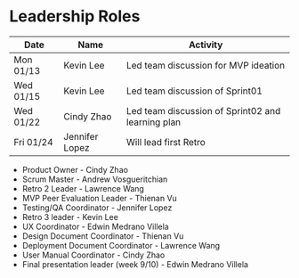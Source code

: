 # Leadership Roles

| Date      | Name              | Activity                                              |
|-----------|-------------------|-------------------------------------------------------|
| Mon 01/13 | Kevin Lee         | Led team discussion for MVP ideation                  | 
| Wed 01/15 | Kevin Lee         | Led team discussion of Sprint01                       | 
| Wed 01/22 | Cindy Zhao        | Led team discussion of Sprint02 and learning plan     | 
| Fri 01/24 | Jennifer Lopez    | Will lead first Retro                                 | 


- Product Owner - Cindy Zhao
- Scrum Master - Andrew Vosgueritchian
- Retro 2 Leader - Lawrence Wang
- MVP Peer Evaluation Leader - Thienan Vu
- Testing/QA Coordinator - Jennifer Lopez 
- Retro 3 leader - Kevin Lee 
- UX Coordinator - Edwin Medrano Villela 
- Design Document Coordinator - Thienan Vu
- Deployment Document Coordinator - Lawrence Wang
- User Manual Coordinator - Cindy Zhao 
- Final presentation leader (week 9/10) - Edwin Medrano Villela 
